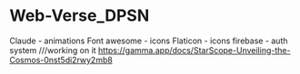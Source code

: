 # Web-Verse_DPSN
Claude - animations
Font awesome -  icons
Flaticon - icons
firebase - auth system ///working on it
https://gamma.app/docs/StarScope-Unveiling-the-Cosmos-0nst5di2rwy2mb8